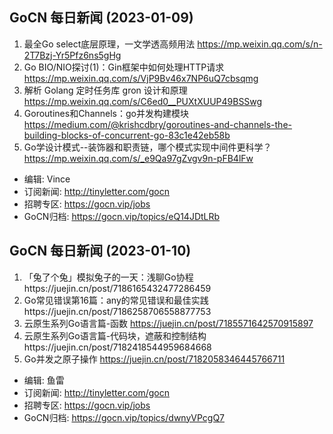 ## GoCN 每日新闻 (2023-01-09)

1. 最全Go select底层原理，一文学透高频用法 https://mp.weixin.qq.com/s/n-2T7Bzj-Yr5Pfz6ns5gHg
2. Go BIO/NIO探讨(1)：Gin框架中如何处理HTTP请求 https://mp.weixin.qq.com/s/VjP9Bv46x7NP6uQ7cbsqmg
3. 解析 Golang 定时任务库 gron 设计和原理 https://mp.weixin.qq.com/s/C6ed0__PUXtXUUP49BSSwg
4. Goroutines和Channels：go并发构建模块 https://medium.com/@krishcdbry/goroutines-and-channels-the-building-blocks-of-concurrent-go-83c1e42eb58b
5. Go学设计模式--装饰器和职责链，哪个模式实现中间件更科学？ https://mp.weixin.qq.com/s/_e9Qa97gZvgv9n-pFB4lFw

- 编辑: Vince
- 订阅新闻: http://tinyletter.com/gocn
- 招聘专区: https://gocn.vip/jobs
- GoCN归档: https://gocn.vip/topics/eQ14JDtLRb

## GoCN 每日新闻 (2023-01-10)

1. 「兔了个兔」模拟兔子的一天：浅聊Go协程https://juejin.cn/post/7186165432477286459
2. Go常见错误第16篇：any的常见错误和最佳实践https://juejin.cn/post/7186258706558877753
3. 云原生系列Go语言篇-函数 https://juejin.cn/post/7185571642570915897
4. 云原生系列Go语言篇-代码块，遮蔽和控制结构https://juejin.cn/post/7182418544959684668
5. Go并发之原子操作 https://juejin.cn/post/7182058346445766711

- 编辑: 鱼雷
- 订阅新闻: http://tinyletter.com/gocn
- 招聘专区: https://gocn.vip/jobs
- GoCN归档: https://gocn.vip/topics/dwnyVPcgQ7